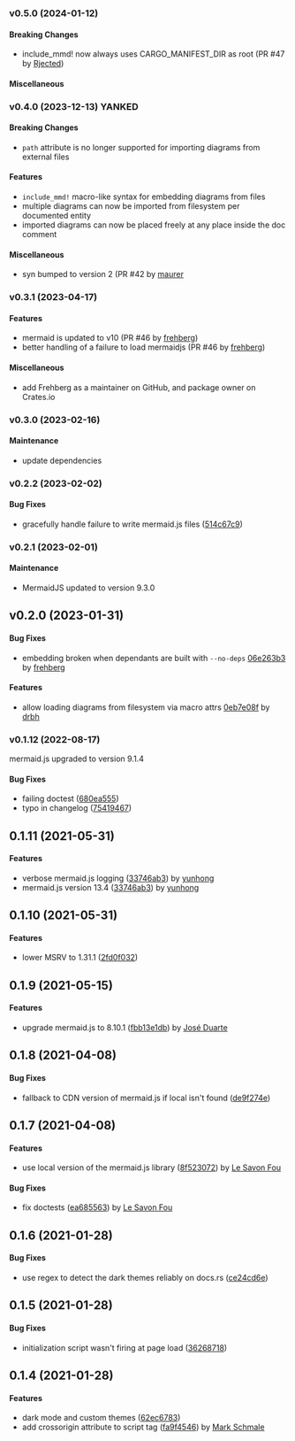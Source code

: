 <a name="v0.5.0"></a>
### v0.5.0 (2024-01-12)

#### Breaking Changes

* include_mmd! now always uses CARGO_MANIFEST_DIR as root (PR #47 by [Rjected](https://github.com/Rjected))

#### Miscellaneous

<a name="v0.4.0"></a>
### v0.4.0 (2023-12-13) YANKED

#### Breaking Changes

* `path` attribute is no longer supported for importing diagrams from external files

#### Features

*   `include_mmd!` macro-like syntax for embedding diagrams from files
*   multiple diagrams can now be imported from filesystem per documented entity
*   imported diagrams can now be placed freely at any place inside the doc comment

#### Miscellaneous

*   syn bumped to version 2 (PR #42 by [maurer](https://github.com/maurer)

<a name="v0.3.1"></a>
### v0.3.1 (2023-04-17)

#### Features

*   mermaid is updated to v10 (PR #46 by [frehberg](https://github.com/frehberg))
*   better handling of a failure to load mermaidjs (PR #46 by [frehberg](https://github.com/frehberg))

#### Miscellaneous

*   add Frehberg as a maintainer on GitHub, and package owner on Crates.io

<a name="v0.3.0"></a>
### v0.3.0 (2023-02-16)

#### Maintenance

*   update dependencies

<a name="v0.2.2"></a>
### v0.2.2 (2023-02-02)

#### Bug Fixes

*   gracefully handle failure to write mermaid.js files ([514c67c9](514c67c9))

<a name="v0.2.1"></a>
### v0.2.1 (2023-02-01)

#### Maintenance 

*   MermaidJS updated to version 9.3.0 

<a name="v0.2.0"></a>
## v0.2.0 (2023-01-31)

#### Bug Fixes

*   embedding broken when dependants are built with `--no-deps` [06e263b3](06e263b3) by [frehberg](https://github.com/frehberg)

#### Features

*   allow loading diagrams from filesystem via macro attrs [0eb7e08f](0eb7e08f) by [drbh](https://github.com/drbh)

<a name="v0.1.12"></a>
### v0.1.12 (2022-08-17)

mermaid.js upgraded to version 9.1.4

#### Bug Fixes

*   failing doctest ([680ea555](680ea555))
*   typo in changelog ([75419467](75419467))


<a name="0.1.11"></a>
## 0.1.11 (2021-05-31)


#### Features

*   verbose mermaid.js logging ([33746ab3](33746ab3)) by [yunhong](https://github.com/allenchou13)
*   mermaid.js version 13.4 ([33746ab3](33746ab3)) by [yunhong](https://github.com/allenchou13)

<a name="0.1.10"></a>
## 0.1.10 (2021-05-31)


#### Features

*   lower MSRV to 1.31.1 ([2fd0f032](2fd0f032))

<a name="0.1.9"></a>
## 0.1.9 (2021-05-15)

#### Features

*   upgrade mermaid.js to 8.10.1 ([fbb13e1db](fbb13e1db)) by [José Duarte](https://github.com/jmg-duarte)

<a name="0.1.8"></a>
## 0.1.8 (2021-04-08)

#### Bug Fixes

*   fallback to CDN version of mermaid.js if local isn't found ([de9f274e](de9f274e))

<a name="0.1.7"></a>
## 0.1.7 (2021-04-08)

#### Features

*   use local version of the mermaid.js library ([8f523072](8f523072)) by [Le Savon Fou](https://github.com/lesavonfou)

#### Bug Fixes

*   fix doctests ([ea685563](ea685563)) by [Le Savon Fou](https://github.com/lesavonfou)

<a name="0.1.6"></a>
## 0.1.6 (2021-01-28)


#### Bug Fixes

*   use regex to detect the dark themes reliably on docs.rs ([ce24cd6e](ce24cd6e))


<a name="0.1.5"></a>
## 0.1.5 (2021-01-28)


#### Bug Fixes

*   initialization script wasn't firing at page load ([36268718](36268718))


<a name="0.1.4"></a>
## 0.1.4 (2021-01-28)


#### Features

*   dark mode and custom themes ([62ec6783](62ec6783))
*   add crossorigin attribute to script tag ([fa9f4546](fa9f4546)) by [Mark Schmale](https://github.com/themasch)
